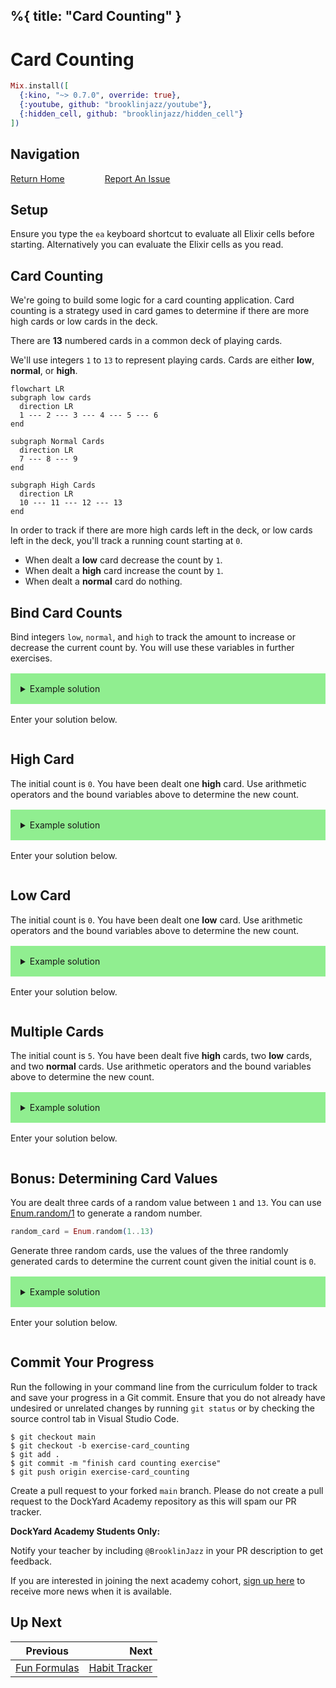 %{
  title: "Card Counting"
}
---
# Card Counting

```elixir
Mix.install([
  {:kino, "~> 0.7.0", override: true},
  {:youtube, github: "brooklinjazz/youtube"},
  {:hidden_cell, github: "brooklinjazz/hidden_cell"}
])
```

## Navigation

[Return Home](../start.livemd)<span style="padding: 0 30px"></span>
[Report An Issue](https://github.com/DockYard-Academy/beta_curriculum/issues/new?assignees=&labels=&template=issue.md&title=)

## Setup

Ensure you type the `ea` keyboard shortcut to evaluate all Elixir cells before starting. Alternatively you can evaluate the Elixir cells as you read.

## Card Counting

We're going to build some logic for a card counting application. Card counting is a strategy used in card games to determine if there are more high cards or low cards in the deck.

There are **13** numbered cards in a common deck of playing cards.

We'll use integers `1` to `13` to represent playing cards. Cards are either **low**, **normal**, or **high**.

<!-- livebook:{"break_markdown":true} -->

```mermaid
flowchart LR
subgraph low cards
  direction LR
  1 --- 2 --- 3 --- 4 --- 5 --- 6
end

subgraph Normal Cards
  direction LR
  7 --- 8 --- 9
end

subgraph High Cards
  direction LR
  10 --- 11 --- 12 --- 13
end
```

<!-- livebook:{"break_markdown":true} -->

In order to track if there are more high cards left in the deck, or low cards left in the deck, you'll track a running count starting at `0`.

* When dealt a **low** card decrease the count by `1`.
* When dealt a **high** card increase the count by `1`.
* When dealt a **normal** card do nothing.

## Bind Card Counts

Bind integers `low`, `normal`, and `high` to track the amount to increase or decrease the current count by. You will use these variables in further exercises.

<details style="background-color: lightgreen; padding: 1rem; margin: 1rem 0;">
<summary>Example solution</summary>

```elixir
low = -1
normal = 0
high = 1
```

</details>

Enter your solution below.

```elixir

```

## High Card

The initial count is `0`. You have been dealt one **high** card. Use arithmetic operators and the bound variables above to determine the new count.

<details style="background-color: lightgreen; padding: 1rem; margin: 1rem 0;">
<summary>Example solution</summary>

```elixir
initial_count = 0
initial_count + high
```

</details>

Enter your solution below.

```elixir

```

## Low Card

The initial count is `0`. You have been dealt one **low** card. Use arithmetic operators and the bound variables above to determine the new count.

<details style="background-color: lightgreen; padding: 1rem; margin: 1rem 0;">
<summary>Example solution</summary>

```elixir
initial_count = 0
initial_count + low
```

</details>

Enter your solution below.

```elixir

```

## Multiple Cards

The initial count is `5`. You have been dealt five **high** cards, two **low** cards, and two **normal** cards. Use arithmetic operators and the bound variables above to determine the new count.

<details style="background-color: lightgreen; padding: 1rem; margin: 1rem 0;">
<summary>Example solution</summary>

```elixir
initial_count = 5
initial_count + high * 5 + low * 2 + normal * 2
```

You could omit the **normal** cards or allow **high** and **low** cards to balance each other, however if the increment/decrement value changes then your code would break.

</details>

Enter your solution below.

```elixir

```

## Bonus: Determining Card Values

You are dealt three cards of a random value between `1` and `13`. You can use [Enum.random/1](https://hexdocs.pm/elixir/Enum.html#random/1) to generate a random number.

<!-- livebook:{"force_markdown":true} -->

```elixir
random_card = Enum.random(1..13)
```

Generate three random cards, use the values of the three randomly generated cards to determine the current count given the initial count is `0`.

<details style="background-color: lightgreen; padding: 1rem; margin: 1rem 0;">
<summary>Example solution</summary>

```elixir
random_card1 = Enum.random(1..13)
random_card2 = Enum.random(1..13)
random_card3 = Enum.random(1..13)

cards =
  Enum.map([random_card1, random_card2, random_card3], fn random_card ->
    cond do
      random_card <= 6 -> low
      random_card >= 10 -> high
      true -> normal
    end
  end)

Enum.sum(cards)
```

You could omit the **normal** cards or allow **high** and **low** cards to balance each other, however if the increment/decrement value changes then your code would break.

</details>

Enter your solution below.

```elixir

```

## Commit Your Progress

Run the following in your command line from the curriculum folder to track and save your progress in a Git commit.
Ensure that you do not already have undesired or unrelated changes by running `git status` or by checking the source control tab in Visual Studio Code.

```
$ git checkout main
$ git checkout -b exercise-card_counting
$ git add .
$ git commit -m "finish card counting exercise"
$ git push origin exercise-card_counting
```

Create a pull request to your forked `main` branch. Please do not create a pull request to the DockYard Academy repository as this will spam our PR tracker.

**DockYard Academy Students Only:**

Notify your teacher by including `@BrooklinJazz` in your PR description to get feedback.

If you are interested in joining the next academy cohort, [sign up here](https://academy.dockyard.com/) to receive more news when it is available.

## Up Next

| Previous                                         | Next                                               |
| ------------------------------------------------ | -------------------------------------------------: |
| [Fun Formulas](../exercises/fun_formulas.livemd) | [Habit Tracker](../exercises/habit_tracker.livemd) |


